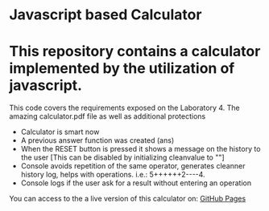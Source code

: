 # Javascript based Calculator

# This repository contains a calculator implemented by the utilization of javascript.

This code covers the requirements exposed on the Laboratory 4. The amazing calculator.pdf file as well as additional protections

- Calculator is smart now
- A previous answer function was created (ans)
- When the RESET button is pressed it shows a message on the history to the user [This can be disabled by initializing cleanvalue to ""]
- Console avoids repetition of the same operator, generates cleanner history log, helps with operations. i.e.: 5++++++2----4.
- Console logs if the user ask for a result without entering an operation 

You can access to the a live version of this calculator on: [GitHub Pages](https://a01282301.github.io/A01282301_Lab4/)

